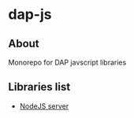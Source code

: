 # dap-js

## About

Monorepo for DAP javscript libraries

## Libraries list

- [NodeJS server](https://github.com/dkonasov/dap-js/tree/master/packages/server)
